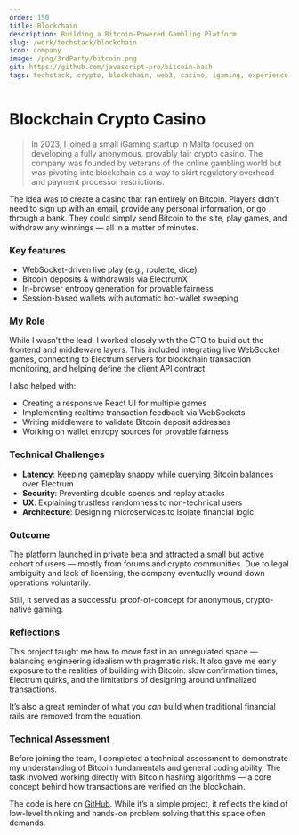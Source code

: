 ```yaml
---
order: 150
title: Blockchain
description: Building a Bitcoin-Powered Gambling Platform
slug: /work/techstack/blockchain
icon: company
image: /png/3rdParty/bitcoin.png
git: https://github.com/javascript-pro/bitcoin-hash
tags: techstack, crypto, blockchain, web3, casino, igaming, experience, bitcoin, malta
---
```


# Blockchain Crypto Casino

> In 2023, I joined a small iGaming startup in Malta focused on developing a fully anonymous, provably fair crypto casino. The company was founded by veterans of the online gambling world but was pivoting into blockchain as a way to skirt regulatory overhead and payment processor restrictions.

The idea was to create a casino that ran entirely on Bitcoin. Players didn’t need to sign up with an email, provide any personal information, or go through a bank. They could simply send Bitcoin to the site, play games, and withdraw any winnings — all in a matter of minutes.

### Key features

- WebSocket-driven live play (e.g., roulette, dice)
- Bitcoin deposits & withdrawals via ElectrumX
- In-browser entropy generation for provable fairness
- Session-based wallets with automatic hot-wallet sweeping

### My Role

While I wasn’t the lead, I worked closely with the CTO to build out the frontend and middleware layers. This included integrating live WebSocket games, connecting to Electrum servers for blockchain transaction monitoring, and helping define the client API contract.

I also helped with:

- Creating a responsive React UI for multiple games
- Implementing realtime transaction feedback via WebSockets
- Writing middleware to validate Bitcoin deposit addresses
- Working on wallet entropy sources for provable fairness

### Technical Challenges

- **Latency**: Keeping gameplay snappy while querying Bitcoin balances over Electrum
- **Security**: Preventing double spends and replay attacks
- **UX**: Explaining trustless randomness to non-technical users
- **Architecture**: Designing microservices to isolate financial logic

### Outcome

The platform launched in private beta and attracted a small but active cohort of users — mostly from forums and crypto communities. Due to legal ambiguity and lack of licensing, the company eventually wound down operations voluntarily.

Still, it served as a successful proof-of-concept for anonymous, crypto-native gaming.

### Reflections

This project taught me how to move fast in an unregulated space — balancing engineering idealism with pragmatic risk. It also gave me early exposure to the realities of building with Bitcoin: slow confirmation times, Electrum quirks, and the limitations of designing around unfinalized transactions.

It’s also a great reminder of what you _can_ build when traditional financial rails are removed from the equation.

### Technical Assessment

Before joining the team, I completed a technical assessment to demonstrate my understanding of Bitcoin fundamentals and general coding ability. The task involved working directly with Bitcoin hashing algorithms — a core concept behind how transactions are verified on the blockchain.

The code is here on [GitHub](https://github.com/javascript-pro/bitcoin-hash). While it’s a simple project, it reflects the kind of low-level thinking and hands-on problem solving that this space often demands.

